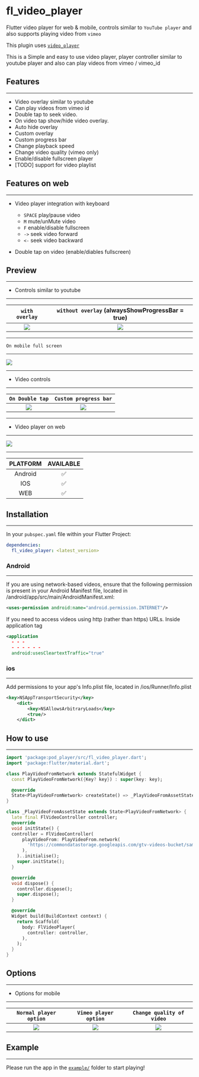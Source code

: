 # fl_video_player

Flutter video player for web & mobile, controls similar to `YouTube player` and also supports playing video from `vimeo`

This plugin uses [`video_player`](https://pub.dartlang.org/packages/video_player)

This is a Simple and easy to use video player, player controller similar to youtube player and also can play videos from vimeo / vimeo_id

## Features
---
- Video overlay similar to youtube
- Can play videos from vimeo id
- Double tap to seek video.
- On video tap show/hide video overlay.
- Auto hide overlay
- Custom overlay
- Custom progress bar
- Change playback speed
- Change video quality (vimeo only)
- Enable/disable fullscreen player
- [TODO] support for video playlist


## Features on web
----
- Video player integration with keyboard

  - `SPACE` play/pause video
  - `M` mute/unMute video
  - `F` enable/disable fullscreen
  - `->` seek video forward
  - `<-` seek video backward

- Double tap on video (enable/diables fullscreen)

## Preview

---

- Controls similar to youtube

---

|                                               `with overlay`                                               |                                             `without overlay`  (alwaysShowProgressBar = true)                                              |
| :--------------------------------------------------------------------------------------------------------: | :--------------------------------------------------------------------------------------------------------: |
| ![](https://user-images.githubusercontent.com/85326522/156813671-ba562deb-3607-46a6-800c-d3a731b22cdd.jpg) | ![](https://user-images.githubusercontent.com/85326522/156813681-fad9f1f9-d73c-478f-8477-b42342424b4a.jpg) |

---

`On mobile full screen`

---

![](https://user-images.githubusercontent.com/85326522/156813701-aa722624-fde3-4036-9392-a0107ee863b2.jpg)

---

- Video controls

---

|                                              `On Double tap`                                               |                                           `Custom progress bar`                                            |
| :--------------------------------------------------------------------------------------------------------: | :--------------------------------------------------------------------------------------------------------: |
| ![](https://user-images.githubusercontent.com/85326522/156813691-cd75c638-a4d3-4dda-8a22-eed3e43bd299.jpg) | ![](https://user-images.githubusercontent.com/85326522/156815812-e85bd5bc-2401-42d9-a7ba-c5ad2be494fa.jpg) |

---

- Video player on web

---

![](https://user-images.githubusercontent.com/85326522/156824569-d1ec705d-c278-4503-81fb-84e9dcb58336.jpg)

---

| PLATFORM | AVAILABLE  | 
| :---:   | :-: |
| Android | ✅ | 
| IOS | ✅ | 
| WEB | ✅ | 


## Installation
---

In your `pubspec.yaml` file within your Flutter Project:

```yaml
dependencies:
  fl_video_player: <latest_version>
```
### Android
---

If you are using network-based videos, ensure that the following permission is present in your Android Manifest file, located in <project root>/android/app/src/main/AndroidManifest.xml:

```xml
<uses-permission android:name="android.permission.INTERNET"/>
```

If you need to access videos using http (rather than https) URLs. 
Inside application tag

```xml
<application
  - - - 
  - - - - - - 
  android:usesCleartextTraffic="true"

```


### ios
---

Add permissions to your app's Info.plist file, located in <project root>/ios/Runner/Info.plist 

```xml
<key>NSAppTransportSecurity</key>
	<dict>
		<key>NSAllowsArbitraryLoads</key>
		<true/>
	</dict>
```
## How to use
---

```dart
import 'package:pod_player/src/fl_video_player.dart';
import 'package:flutter/material.dart';

class PlayVideoFromNetwork extends StatefulWidget {
  const PlayVideoFromNetwork({Key? key}) : super(key: key);

  @override
  State<PlayVideoFromNetwork> createState() => _PlayVideoFromAssetState();
}

class _PlayVideoFromAssetState extends State<PlayVideoFromNetwork> {
  late final FlVideoController controller;
  @override
  void initState() {
  controller = FlVideoController(
      playVideoFrom: PlayVideoFrom.network(
        'https://commondatastorage.googleapis.com/gtv-videos-bucket/sample/ForBiggerFun.mp4',
      ),
    )..initialise();
    super.initState();
  }

  @override
  void dispose() {
    controller.dispose();
    super.dispose();
  }

  @override
  Widget build(BuildContext context) {
    return Scaffold(
      body: FlVideoPlayer(
        controller: controller,
      ),
    );
  }
}

```

## Options

---

- Options for mobile

---

|                                           `Normal player option`                                           |                                           `Vimeo player option`                                            | `Change quality of video` |
| :--------------------------------------------------------------------------------------------------------: | :--------------------------------------------------------------------------------------------------------: | :--------------------------------------------------------------------------------------------------------: | 
| ![](https://user-images.githubusercontent.com/85326522/156813694-65cc70ff-f87f-4668-9ac4-7c0ee14c40cb.jpg) | ![](https://user-images.githubusercontent.com/85326522/156821283-f5470bd2-21ad-4fee-90ac-85176ccc788f.jpg) | ![](https://user-images.githubusercontent.com/85326522/156821301-7c6b1a6d-68a6-4945-8cca-d5e417042e30.jpg) | 

## Example
---
Please run the app in the [`example/`](https://github.com/newtaDev/fl_video_player/tree/master/example) folder to start playing!

